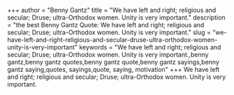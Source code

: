 +++
author = "Benny Gantz"
title = "We have left and right; religious and secular; Druse; ultra-Orthodox women. Unity is very important."
description = "the best Benny Gantz Quote: We have left and right; religious and secular; Druse; ultra-Orthodox women. Unity is very important."
slug = "we-have-left-and-right-religious-and-secular-druse-ultra-orthodox-women-unity-is-very-important"
keywords = "We have left and right; religious and secular; Druse; ultra-Orthodox women. Unity is very important.,benny gantz,benny gantz quotes,benny gantz quote,benny gantz sayings,benny gantz saying,quotes, sayings,quote, saying, motivation"
+++
We have left and right; religious and secular; Druse; ultra-Orthodox women. Unity is very important.
